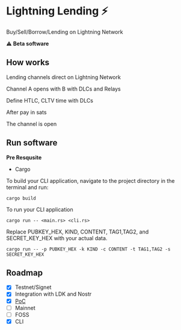 # Lightning Lending :zap:

 Buy/Sell/Borrow/Lending on Lightning Network 

 ⚠️ **Beta software**
 
## How works

Lending channels direct on Lightning Network

Channel A opens with B with DLCs and Relays

Define HTLC, CLTV time with DLCs

After pay in sats

The channel is open

## Run software

**Pre Resqusite**

- Cargo

To build your CLI application, navigate to the project directory in the terminal and run:

```cargo
cargo build
```

To run your CLI application
```cargo
cargo run -- <main.rs> <cli.rs>
```
Replace PUBKEY_HEX, KIND, CONTENT, TAG1,TAG2, and SECRET_KEY_HEX with your actual data.
```cargo
cargo run -- -p PUBKEY_HEX -k KIND -c CONTENT -t TAG1,TAG2 -s SECRET_KEY_HEX
```
## Roadmap

- [X] Testnet/Signet
- [x] Integration with LDK and  Nostr
- [x] [PoC](https://github.com/AreaLayer/Lightning-lending-PoC/)
- [ ] Mainnet
- [ ] FOSS
- [x] CLI
